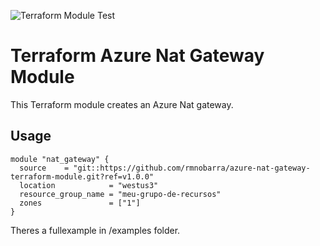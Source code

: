 ![Terraform Module Test](https://github.com/rmnobarra/azure-nat-gateway-terraform-module/actions/workflows/workflow.yaml/badge.svg)

# Terraform Azure Nat Gateway Module

This Terraform module creates an Azure Nat gateway.

## Usage

```hcl
module "nat_gateway" {
  source    = "git::https://github.com/rmnobarra/azure-nat-gateway-terraform-module.git?ref=v1.0.0"
  location            = "westus3"
  resource_group_name = "meu-grupo-de-recursos"
  zones               = ["1"]
}
```


Theres a fullexample in /examples folder.